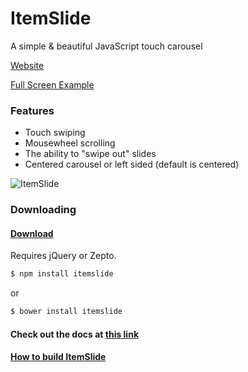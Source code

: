 # ItemSlide

A simple & beautiful JavaScript touch carousel

[Website](https://itemslide.org/)

[Full Screen Example](https://itemslide.org/examples/fullscreen_navigation/)

### Features
- Touch swiping
- Mousewheel scrolling
- The ability to "swipe out" slides
- Centered carousel or left sided (default is centered)

![ItemSlide](https://itemslide.org/website-src/img/image.jpg)

### Downloading

#### [Download](https://itemslide.org/dist/itemslide.min.js)

Requires jQuery or Zepto.

```bash
$ npm install itemslide
```
or
```bash
$ bower install itemslide
```
#### Check out the docs at [this link](https://itemslide.org/docs)

#### [How to build ItemSlide](https://github.com/nir9/itemslide/blob/master/CONTRIBUTING.md)
